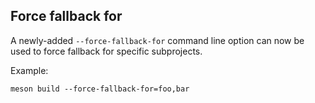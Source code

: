 ## Force fallback for

A newly-added `--force-fallback-for` command line option can now be used to
force fallback for specific subprojects.

Example:

```
meson build --force-fallback-for=foo,bar
```
